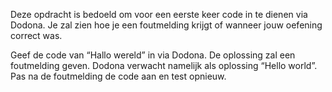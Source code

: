 Deze opdracht is bedoeld om voor een eerste keer code in te dienen via Dodona. Je zal zien hoe je een foutmelding krijgt of wanneer jouw oefening correct was.
 
Geef de code van “Hallo wereld” in via Dodona. De oplossing zal een foutmelding geven. Dodona verwacht namelijk als oplossing “Hello world”. Pas na de foutmelding de code aan en test opnieuw.
